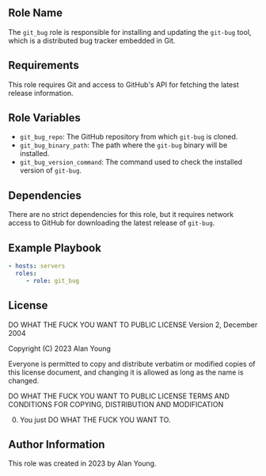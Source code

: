 ## Role Name

The `git_bug` role is responsible for installing and updating the `git-bug`
tool, which is a distributed bug tracker embedded in Git.

## Requirements

This role requires Git and access to GitHub's API for fetching the latest
release information.

## Role Variables

- `git_bug_repo`: The GitHub repository from which `git-bug` is cloned.
- `git_bug_binary_path`: The path where the `git-bug` binary will be installed.
- `git_bug_version_command`: The command used to check the installed version of `git-bug`.

## Dependencies

There are no strict dependencies for this role, but it requires network access
to GitHub for downloading the latest release of `git-bug`.

## Example Playbook

```yaml
- hosts: servers
  roles:
     - role: git_bug
```

## License

DO WHAT THE FUCK YOU WANT TO PUBLIC LICENSE
Version 2, December 2004

Copyright (C) 2023 Alan Young

Everyone is permitted to copy and distribute verbatim or modified
copies of this license document, and changing it is allowed as long
as the name is changed.

DO WHAT THE FUCK YOU WANT TO PUBLIC LICENSE
TERMS AND CONDITIONS FOR COPYING, DISTRIBUTION AND MODIFICATION

0. You just DO WHAT THE FUCK YOU WANT TO.

## Author Information

This role was created in 2023 by Alan Young.
